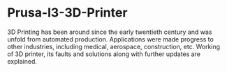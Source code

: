 # Prusa-I3-3D-Printer
3D Printing has been around since the early twentieth century and was unfold from automated production. Applications were made progress to other industries, including medical, aerospace, construction, etc. Working of 3D printer, its faults and solutions along with further updates are explained.
